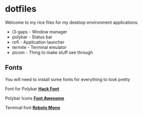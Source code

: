 # dotfiles
Welcome to my rice files for my desktop environment applications:

* i3-gaps - Window manager
* polybar - Status bar
* rofi    - Application launcher
* termite - Terminal emulator
* picom   - Thing to make stuff see through

## Fonts
You will need to install some fonts for everything to look pretty

Font for Polybar
[**Hack Font**](https://sourcefoundry.org/hack/)

Polybar Icons
[**Font Awesome**](https://fontawesome.com/download)

Terminal font
[**Roboto Mono**](https://fonts.google.com/specimen/Roboto+Mono?preview.text_type=custom)
